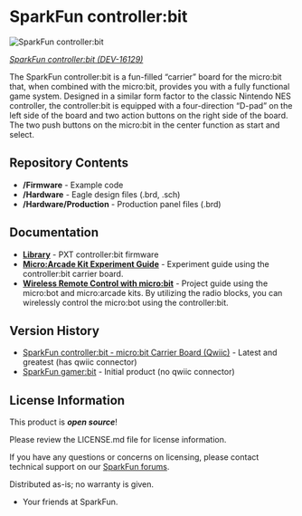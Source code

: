 SparkFun controller:bit
========================================

![SparkFun controller:bit](https://cdn.sparkfun.com//assets/parts/1/4/7/8/5/16129-SparkFun_controller-bit_-_micro-bit_Carrier_Board__Qwiic_-01.jpg)

[*SparkFun controller:bit (DEV-16129)*](https://www.sparkfun.com/products/16129)

The SparkFun controller:bit is a fun-filled “carrier” board for the micro:bit that, when combined with the micro:bit, provides you with a fully functional game system. Designed in a similar form factor to the classic Nintendo NES controller, the controller:bit is equipped with a four-direction “D-pad” on the left side of the board and two action buttons on the right side of the board. The two push buttons on the micro:bit in the center function as start and select.

Repository Contents
-------------------

* **/Firmware** - Example code 
* **/Hardware** - Eagle design files (.brd, .sch)
* **/Hardware/Production** - Production panel files (.brd)

Documentation
--------------
* **[Library](https://github.com/sparkfun/pxt-gamer-bit)** - PXT controller:bit firmware
* **[Micro:Arcade Kit Experiment Guide](https://learn.sparkfun.com/tutorials/microarcade-kit-experiment-guide/)** -  Experiment guide using the controller:bit carrier board.
* **[Wireless Remote Control with micro:bit](https://learn.sparkfun.com/tutorials/wireless-remote-control-with-microbit)** - Project guide using the micro:bot and micro:arcade kits. By utilizing the radio blocks, you can wirelessly control the micro:bot using the controller:bit.

Version History
---------------

* [SparkFun controller:bit - micro:bit Carrier Board (Qwiic)](https://www.sparkfun.com/products/16129) - Latest and greatest (has qwiic connector)
* [SparkFun gamer:bit](https://www.sparkfun.com/products/14215) - Initial product (no qwiic connector)

License Information
-------------------

This product is _**open source**_! 

Please review the LICENSE.md file for license information. 

If you have any questions or concerns on licensing, please contact technical support on our [SparkFun forums](https://forum.sparkfun.com/viewforum.php?f=152).

Distributed as-is; no warranty is given.

- Your friends at SparkFun.

